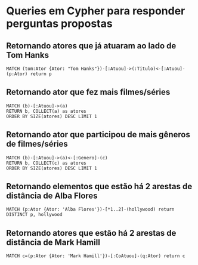 # Queries em Cypher para responder perguntas propostas

## Retornando atores que já atuaram ao lado de Tom Hanks
```cypher
MATCH (tom:Ator {Ator: "Tom Hanks"})-[:Atuou]->(:Titulo)<-[:Atuou]-(p:Ator) return p
```

## Retornando ator que fez mais filmes/séries
```cypher
MATCH (b)-[:Atuou]->(a)
RETURN b, COLLECT(a) as atores
ORDER BY SIZE(atores) DESC LIMIT 1
```

## Retornando ator que participou de mais gêneros de filmes/séries
```cypher
MATCH (b)-[:Atuou]->(a)<-[:Genero]-(c)
RETURN b, COLLECT(c) as atores
ORDER BY SIZE(atores) DESC LIMIT 1
```

## Retornando elementos que estão há 2 arestas de distância de Alba Flores
```cypher
MATCH (p:Ator {Ator: 'Alba Flores'})-[*1..2]-(hollywood) return DISTINCT p, hollywood
```

## Retornando atores que estão há 2 arestas de distância de Mark Hamill
```cypher
MATCH c=(p:Ator {Ator: 'Mark Hamill'})-[:CoAtuou]-(q:Ator) return c
```